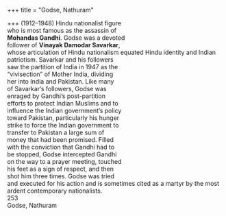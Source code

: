 +++
title = "Godse, Nathuram"

+++
(1912–1948) Hindu nationalist figure  
who is most famous as the assassin of  
**Mohandas Gandhi**. Godse was a devoted  
follower of **Vinayak Damodar Savarkar**,  
whose articulation of Hindu nationalism equated Hindu identity and Indian  
patriotism. Savarkar and his followers  
saw the partition of India in 1947 as the  
“vivisection” of Mother India, dividing  
her into India and Pakistan. Like many  
of Savarkar’s followers, Godse was  
enraged by Gandhi’s post-partition  
efforts to protect Indian Muslims and to  
influence the Indian government’s policy  
toward Pakistan, particularly his hunger  
strike to force the Indian government to  
transfer to Pakistan a large sum of  
money that had been promised. Filled  
with the conviction that Gandhi had to  
be stopped, Godse intercepted Gandhi  
on the way to a prayer meeting, touched  
his feet as a sign of respect, and then  
shot him three times. Godse was tried  
and executed for his action and is sometimes cited as a martyr by the most  
ardent contemporary nationalists.  
253  
Godse, Nathuram